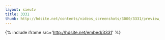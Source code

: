 ```yaml
---
layout: sieutv
title: 3331
thumb: http://hdsite.net/contents/videos_screenshots/3000/3331/preview_360p.mp4.jpg
---
```

{% include iframe src='http://hdsite.net/embed/3331' %}
 
